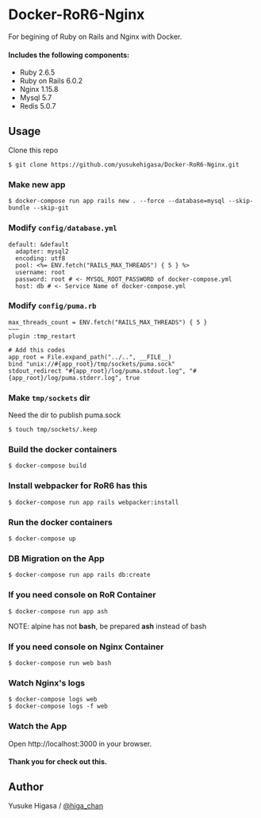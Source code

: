 # Docker-RoR6-Nginx
For begining of Ruby on Rails and Nginx with Docker.

#### Includes the following components:
- Ruby 2.6.5
- Ruby on Rails 6.0.2
- Nginx 1.15.8
- Mysql 5.7
- Redis 5.0.7

## Usage
Clone this repo
```
$ git clone https://github.com/yusukehigasa/Docker-RoR6-Nginx.git
```

### Make new app
```
$ docker-compose run app rails new . --force --database=mysql --skip-bundle --skip-git
```

### Modify `config/database.yml`
```[yml]
default: &default
  adapter: mysql2
  encoding: utf8
  pool: <%= ENV.fetch("RAILS_MAX_THREADS") { 5 } %>
  username: root
  password: root # <- MYSQL_ROOT_PASSWORD of docker-compose.yml
  host: db # <- Service Name of docker-compose.yml
```

### Modify `config/puma.rb`
```[ruby]
max_threads_count = ENV.fetch("RAILS_MAX_THREADS") { 5 }
~~~
plugin :tmp_restart

# Add this codes
app_root = File.expand_path("../..", __FILE__)
bind "unix://#{app_root}/tmp/sockets/puma.sock"
stdout_redirect "#{app_root}/log/puma.stdout.log", "#{app_root}/log/puma.stderr.log", true
```

### Make `tmp/sockets` dir
Need the dir to publish puma.sock
```
$ touch tmp/sockets/.keep
```

### Build the docker containers
```
$ docker-compose build
```

### Install webpacker for RoR6 has this
```
$ docker-compose run app rails webpacker:install
```

### Run the docker containers
```
$ docker-compose up
```

### DB Migration on the App
```
$ docker-compose run app rails db:create
```

### If you need console on RoR Container
```
$ docker-compose run app ash
```
NOTE: alpine has not **bash**, be prepared **ash** instead of bash

### If you need console on Nginx Container
```
$ docker-compose run web bash
```

### Watch Nginx's logs
```
$ docker-compose logs web
$ docker-compose logs -f web
```

### Watch the App
Open http://localhost:3000 in your browser.

#### Thank you for check out this.

## Author
Yusuke Higasa / [@higa_chan](https://twitter.com/higa_chan)
